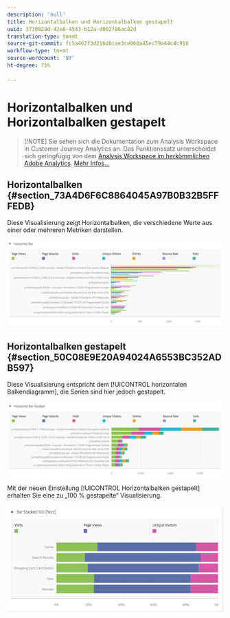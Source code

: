 ```yaml
---
description: 'null'
title: Horizontalbalken und Horizontalbalken gestapelt
uuid: 3730929d-42e6-4543-b12a-d002f86ac82d
translation-type: tm+mt
source-git-commit: fc5a462f3d216d8cae3ce060a45ec79a44c4c918
workflow-type: tm+mt
source-wordcount: '97'
ht-degree: 75%

---
```



# Horizontalbalken und Horizontalbalken gestapelt

>[!NOTE] Sie sehen sich die Dokumentation zum Analysis Workspace in Customer Journey Analytics an. Das Funktionssatz unterscheidet sich geringfügig von dem [Analysis Workspace im herkömmlichen Adobe Analytics](https://docs.adobe.com/content/help/de-DE/analytics/analyze/analysis-workspace/home.html). [Mehr Infos...](/help/getting-started/cja-aa.md)

## Horizontalbalken {#section_73A4D6F6C8864045A97B0B32B5FFFEDB}

Diese Visualisierung zeigt Horizontalbalken, die verschiedene Werte aus einer oder mehreren Metriken darstellen.

![](assets/horizontal_bar.png)

## Horizontalbalken gestapelt  {#section_50C08E9E20A94024A6553BC352ADB597}

Diese Visualisierung entspricht dem [!UICONTROL horizontalen Balkendiagramm], die Serien sind hier jedoch gestapelt.

![](assets/horizontal-bar-stacked.png)

Mit der neuen Einstellung [!UICONTROL Horizontalbalken gestapelt] erhalten Sie eine zu „100 % gestapelte“ Visualisierung.

![](assets/horizstacked100.png)

